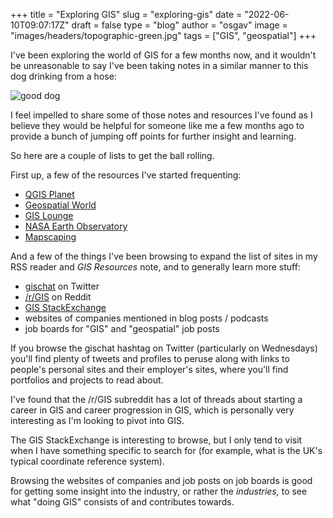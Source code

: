 
+++
title = "Exploring GIS"
slug = "exploring-gis"
date = "2022-06-10T09:07:17Z"
draft = false
type = "blog"
author = "osgav"
image = "images/headers/topographic-green.jpg"
tags = ["GIS", "geospatial"]
+++

I've been exploring the world of GIS for a few months now, and it wouldn't be unreasonable to say I've been taking notes in a similar manner to this dog drinking from a hose:

<!--more-->

![good dog](/images/misc/dog-drinking-hose.gif)

I feel impelled to share some of those notes and resources I've found as I believe they would be helpful for someone like me a few months ago to provide a bunch of jumping off points for further insight and learning.

So here are a couple of lists to get the ball rolling. 

First up, a few of the resources I've started frequenting:

- [QGIS Planet](https://plugins.qgis.org/planet/)
- [Geospatial World](https://www.geospatialworld.net/)
- [GIS Lounge](https://www.gislounge.com/)
- [NASA Earth Observatory](https://earthobservatory.nasa.gov/)
- [Mapscaping](https://mapscaping.com/)

And a few of the things I've been browsing to expand the list of sites in my RSS reader and *GIS Resources* note, and to generally learn more stuff:

- [gischat](https://twitter.com/search?q=%23gischat) on Twitter
- [/r/GIS](https://www.reddit.com/r/GIS) on Reddit
- [GIS StackExchange](https://gis.stackexchange.com/)
- websites of companies mentioned in blog posts / podcasts
- job boards for "GIS" and "geospatial" job posts

If you browse the gischat hashtag on Twitter (particularly on Wednesdays) you'll find plenty of tweets and profiles to peruse along with links to people's personal sites and their employer's sites, where you'll find portfolios and projects to read about. 

I've found that the /r/GIS subreddit has a lot of threads about starting a career in GIS and career progression in GIS, which is personally very interesting as I'm looking to pivot into GIS. 

The GIS StackExchange is interesting to browse, but I only tend to visit when I have something specific to search for (for example, what is the UK's typical coordinate reference system).

Browsing the websites of companies and job posts on job boards is good for getting some insight into the industry, or rather the *industries,* to see what "doing GIS" consists of and contributes towards.

